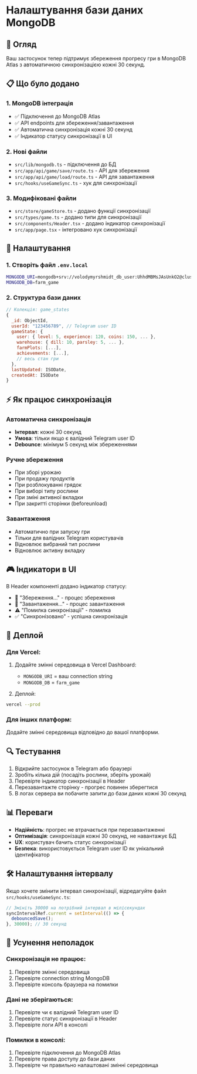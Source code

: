 # Налаштування бази даних MongoDB

## 🎯 Огляд

Ваш застосунок тепер підтримує збереження прогресу гри в MongoDB Atlas з автоматичною синхронізацією кожні 30 секунд.

## 📋 Що було додано

### 1. MongoDB інтеграція
- ✅ Підключення до MongoDB Atlas
- ✅ API endpoints для збереження/завантаження
- ✅ Автоматична синхронізація кожні 30 секунд
- ✅ Індикатор статусу синхронізації в UI

### 2. Нові файли
- `src/lib/mongodb.ts` - підключення до БД
- `src/app/api/game/save/route.ts` - API для збереження
- `src/app/api/game/load/route.ts` - API для завантаження
- `src/hooks/useGameSync.ts` - хук для синхронізації

### 3. Модифіковані файли
- `src/store/gameStore.ts` - додано функції синхронізації
- `src/types/game.ts` - додано типи для синхронізації
- `src/components/Header.tsx` - додано індикатор синхронізації
- `src/app/page.tsx` - інтегровано хук синхронізації

## 🔧 Налаштування

### 1. Створіть файл `.env.local`
```bash
MONGODB_URI=mongodb+srv://volodymyrshmidt_db_user:UhhdMBMsJAsUnkO2@cluster0.cs3a9ge.mongodb.net/
MONGODB_DB=farm_game
```

### 2. Структура бази даних
```javascript
// Колекція: game_states
{
  _id: ObjectId,
  userId: "123456789", // Telegram user ID
  gameState: {
    user: { level: 5, experience: 120, coins: 150, ... },
    warehouse: { dill: 10, parsley: 5, ... },
    farmPlots: [...],
    achievements: [...],
    // весь стан гри
  },
  lastUpdated: ISODate,
  createdAt: ISODate
}
```

## ⚡ Як працює синхронізація

### Автоматична синхронізація
- **Інтервал**: кожні 30 секунд
- **Умова**: тільки якщо є валідний Telegram user ID
- **Debounce**: мінімум 5 секунд між збереженнями

### Ручне збереження
- При зборі урожаю
- При продажу продуктів
- При розблокуванні грядок
- При виборі типу рослини
- При зміні активної вкладки
- При закритті сторінки (beforeunload)

### Завантаження
- Автоматично при запуску гри
- Тільки для валідних Telegram користувачів
- Відновлює вибраний тип рослини
- Відновлює активну вкладку

## 🎮 Індикатори в UI

В Header компоненті додано індикатор статусу:
- 🔄 "Збереження..." - процес збереження
- 🔄 "Завантаження..." - процес завантаження
- ⚠️ "Помилка синхронізації" - помилка
- ✅ "Синхронізовано" - успішна синхронізація

## 🚀 Деплой

### Для Vercel:
1. Додайте змінні середовища в Vercel Dashboard:
   - `MONGODB_URI` = ваш connection string
   - `MONGODB_DB` = `farm_game`

2. Деплой:
```bash
vercel --prod
```

### Для інших платформ:
Додайте змінні середовища відповідно до вашої платформи.

## 🔍 Тестування

1. Відкрийте застосунок в Telegram або браузері
2. Зробіть кілька дій (посадіть рослини, зберіть урожай)
3. Перевірте індикатор синхронізації в Header
4. Перезавантажте сторінку - прогрес повинен зберегтися
5. В логах сервера ви побачите запити до бази даних кожні 30 секунд

## 📊 Переваги

- **Надійність**: прогрес не втрачається при перезавантаженні
- **Оптимізація**: синхронізація кожні 30 секунд, не навантажує БД
- **UX**: користувач бачить статус синхронізації
- **Безпека**: використовується Telegram user ID як унікальний ідентифікатор

## 🛠️ Налаштування інтервалу

Якщо хочете змінити інтервал синхронізації, відредагуйте файл `src/hooks/useGameSync.ts`:

```typescript
// Змініть 30000 на потрібний інтервал в мілісекундах
syncIntervalRef.current = setInterval(() => {
  debouncedSave();
}, 30000); // 30 секунд
```

## 🔧 Усунення неполадок

### Синхронізація не працює:
1. Перевірте змінні середовища
2. Перевірте connection string MongoDB
3. Перевірте консоль браузера на помилки

### Дані не зберігаються:
1. Перевірте чи є валідний Telegram user ID
2. Перевірте статус синхронізації в Header
3. Перевірте логи API в консолі

### Помилки в консолі:
1. Перевірте підключення до MongoDB Atlas
2. Перевірте права доступу до бази даних
3. Перевірте чи правильно налаштовані змінні середовища
